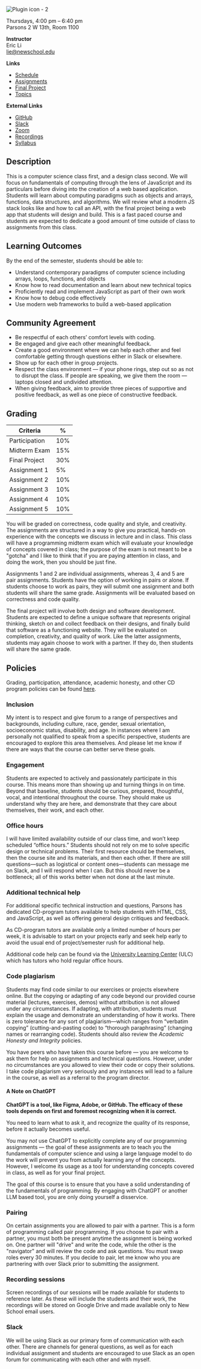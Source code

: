 ![Plugin icon - 2](https://user-images.githubusercontent.com/207651/186977711-6ffcf270-021a-45ab-88ea-476c54c90643.png)

Thursdays, 4:00 pm – 6:40 pm  
Parsons 2 W 13th, Room 1100

**Instructor**  
Eric Li  
[lie@newschool.edu](mailto:lie@newschool.edu)

**Links**

- [Schedule](/schedule)
- [Assignments](/assignments)
- [Final Project](/final)
- [Topics](/topics/)

**External Links**

- [GitHub](https://github.com/psam3210)
- [Slack](https://cdstudiojavascript.slack.com/)
- [Zoom](https://NewSchool.zoom.us/j/97178264902?pwd=MtZtYwYIHG5Wa8QoPXzibagMpXPxHi.1)
- [Recordings](https://drive.google.com/drive/folders/1OlKhHLIC71FjVb4PGOmplsn7ywhL9x3i?usp=sharing)
- [Syllabus](https://docs.google.com/document/d/1hJmMhfrBixdB943hU4uOVOaTprxG7H1Nl7SXReP2_D0/edit?usp=sharing)

## Description

This is a computer science class first, and a design class second. We will focus on fundamentals of computing through the lens of JavaScript and its particulars before diving into the creation of a web based application. Students will learn about computing paradigms such as objects and arrays, functions, data structures, and algorithms. We will review what a modern JS stack looks like and how to call an API, with the final project being a web app that students will design and build. This is a fast paced course and students are expected to dedicate a good amount of time outside of class to assignments from this class.

## Learning Outcomes

By the end of the semester, students should be able to:

- Understand contemporary paradigms of computer science including arrays, loops, functions, and objects
- Know how to read documentation and learn about new technical topics
- Proficiently read and implement JavaScript as part of their own work
- Know how to debug code effectively
- Use modern web frameworks to build a web-based application

## Community Agreement

- Be respectful of each others’ comfort levels with coding.
- Be engaged and give each other meaningful feedback.
- Create a good environment where we can help each other and feel comfortable getting through questions either in Slack or elsewhere.
- Show up for each other in group projects.
- Respect the class environment — if your phone rings, step out so as not to disrupt the class. If people are speaking, we give them the room — laptops closed and undivided attention.
- When giving feedback, aim to provide three pieces of supportive and positive feedback, as well as one piece of constructive feedback.

## Grading

| Criteria      | %   |
| ------------- | --- |
| Participation | 10% |
| Midterm Exam  | 15% |
| Final Project | 30% |
| Assignment 1  | 5%  |
| Assignment 2  | 10% |
| Assignment 3  | 10% |
| Assignment 4  | 10% |
| Assignment 5  | 10% |

You will be graded on correctness, code quality and style, and creativity. The assignments are structured in a way to give you practical, hands-on experience with the concepts we discuss in lecture and in class. This class will have a programming midterm exam which will evaluate your knowledge of concepts covered in class; the purpose of the exam is not meant to be a "gotcha" and I like to think that if you are paying attention in class, and doing the work, then you should be just fine.

Assignments 1 and 2 are individual assignments, whereas 3, 4 and 5 are pair assignments. Students have the option of working in pairs or alone. If students choose to work as pairs, they will submit one assignment and both students will share the same grade. Assignments will be evaluated based on correctness and code quality.

The final project will involve both design and software development. Students are expected to define a unique software that represents original thinking, sketch on and collect feedback on their designs, and finally build that software as a functioning website. They will be evaluated on completion, creativity, and quality of work. Like the latter assignments, students may again choose to work with a partner. If they do, then students will share the same grade.

## Policies

Grading, participation, attendance, academic honesty, and other CD program policies can be found [here](https://docs.google.com/document/d/1u358io8doX_SVVMGqIM_oH5V0OIccneYu4Ww-uE55QM/edit).

### Inclusion

My intent is to respect and give forum to a range of perspectives and backgrounds, including culture, race, gender, sexual orientation, socioeconomic status, disability, and age. In instances where I am personally not qualified to speak from a specific perspective, students are encouraged to explore this area themselves. And please let me know if there are ways that the course can better serve these goals.

### Engagement

Students are expected to actively and passionately participate in this course. This means more than showing up and turning things in on time. Beyond that baseline, students should be curious, prepared, thoughtful, vocal, and intentional throughout the course. They should make us understand why they are here, and demonstrate that they care about themselves, their work, and each other.

### Office hours

I will have limited availability outside of our class time, and won’t keep scheduled “office hours.” Students should not rely on me to solve specific design or technical problems. Their first resource should be themselves, then the course site and its materials, and then each other. If there are still questions—such as logistical or content ones—students can message me on Slack, and I will respond when I can. But this should never be a bottleneck; all of this works better when not done at the last minute.

### Additional technical help

For additional specific technical instruction and questions, Parsons has dedicated CD-program tutors available to help students with HTML, CSS, and JavaScript, as well as offering general design critiques and feedback. 

As CD-program tutors are available only a limited number of hours per week, it is advisable to start on your projects early and seek help early to avoid the usual end of project/semester rush for additional help.

Additional code help can be found via the [University Learning Center](https://www.newschool.edu/learning-center/) (ULC) which has tutors who hold regular office hours.

### Code plagiarism

Students may find code similar to our exercises or projects elsewhere online. But the copying or adapting of any code beyond our provided course material (lectures, exercises, demos) without attribution is not allowed under any circumstances. If adapting, with attribution, students must explain the usage and demonstrate an understanding of how it works. There is zero tolerance for any sort of plagiarism—which ranges from “verbatim copying” (cutting-and-pasting code) to “thorough paraphrasing” (changing names or rearranging code). Students should also review the _Academic Honesty and Integrity_ policies.

You have peers who have taken this course before — you are welcome to ask them for help on assignments and technical questions. However, under no circumstances are you allowed to view their code or copy their solutions. I take code plagiarism very seriously and any instances will lead to a failure in the course, as well as a referral to the program director.

#### A Note on ChatGPT

**ChatGPT is a tool, like Figma, Adobe, or GitHub. The efficacy of these tools depends on first and foremost recognizing when it is correct.** 

You need to learn what to ask it, and recognize the quality of its response, before it actually becomes useful.

You may _not_ use ChatGPT to explicitly complete any of our programming assignments — the goal of these assignments are to teach you the fundamentals of computer science and using a large language model to do the work will prevent you from actually learning any of the concepts. However, I welcome its usage as a tool for understanding concepts covered in class, as well as for your final project. 

The goal of this course is to ensure that you have a solid understanding of the fundamentals of programming. By engaging with ChatGPT or another LLM based tool, you are only doing yourself a disservice.

### Pairing

On certain assignments you are allowed to pair with a partner. This is a form of programming called pair programming. If you choose to pair with a partner, you must both be present anytime the assignment is being worked on. One partner will "drive" and write the code, while the other is the "navigator" and will review the code and ask questions. You must swap roles every 30 minutes. If you decide to pair, let me know who you are partnering with over Slack prior to submitting the assignment.

### Recording sessions

Screen recordings of our sessions will be made available for students to reference later. As these will include the students and their work, the recordings will be stored on Google Drive and made available only to New School email users.

### Slack

We will be using Slack as our primary form of communication with each other. There are channels for general questions, as well as for each individual assignment and students are encouraged to use Slack as an open forum for communicating with each other and with myself. 
